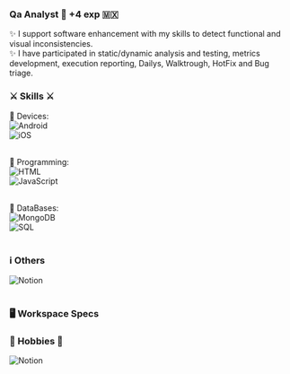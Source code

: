 ### Qa Analyst :mag_right: +4 exp 🇲🇽

✨ I support software enhancement with my skills to detect functional and visual inconsistencies. </br>
✨ I have participated in static/dynamic analysis and testing, metrics development, execution reporting, Dailys, Walktrough, HotFix and Bug triage.

### ⚔️ Skills ⚔️ </br>

📱 Devices: </br>
![Android](https://img.shields.io/badge/Android-3DDC84?style=for-the-badge&logo=android&logoColor=white)</br>
![iOS](https://img.shields.io/badge/iOS-000000?style=for-the-badge&logo=ios&logoColor=white)</br></br>

💁 Programming:</br>
![HTML](https://img.shields.io/badge/HTML-239120?style=for-the-badge&logo=html5&logoColor=white)</br>
![JavaScript](https://img.shields.io/badge/JavaScript-F7DF1E?style=for-the-badge&logo=javascript&logoColor=black)</br></br>

📁 DataBases:</br>
![MongoDB](https://img.shields.io/badge/MongoDB-4EA94B?style=for-the-badge&logo=mongodb&logoColor=white)</br>
![SQL](https://img.shields.io/badge/Microsoft_SQL_Server-CC2927?style=for-the-badge&logo=microsoft-sql-server&logoColor=white)</br></br>

### ℹ️ Others</br>
![Notion](https://img.shields.io/badge/Notion-000000?style=for-the-badge&logo=notion&logoColor=white)</br></br>


### 🖥️ Workspace Specs </br>

### 🎵 Hobbies 💃</br>

![Notion](https://img.shields.io/badge/Spotify-1ED760?&style=for-the-badge&logo=spotify&logoColor=white)</br></br>
